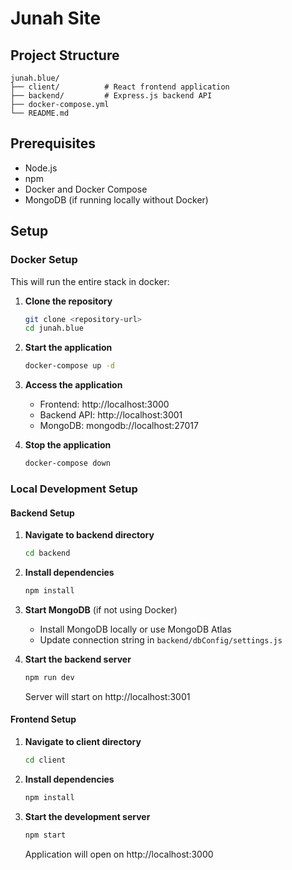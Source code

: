 # Junah Site

## Project Structure

```
junah.blue/
├── client/          # React frontend application
├── backend/         # Express.js backend API
├── docker-compose.yml
└── README.md
```

## Prerequisites

- Node.js
- npm
- Docker and Docker Compose
- MongoDB (if running locally without Docker)

## Setup

### Docker Setup

This will run the entire stack in docker:

1. **Clone the repository**
   ```bash
   git clone <repository-url>
   cd junah.blue
   ```

2. **Start the application**
   ```bash
   docker-compose up -d
   ```

3. **Access the application**
   - Frontend: http://localhost:3000
   - Backend API: http://localhost:3001
   - MongoDB: mongodb://localhost:27017

4. **Stop the application**
   ```bash
   docker-compose down
   ```

### Local Development Setup

#### Backend Setup

1. **Navigate to backend directory**
   ```bash
   cd backend
   ```

2. **Install dependencies**
   ```bash
   npm install
   ```

3. **Start MongoDB** (if not using Docker)
   - Install MongoDB locally or use MongoDB Atlas
   - Update connection string in `backend/dbConfig/settings.js`

4. **Start the backend server**
   ```bash
   npm run dev
   ```

   Server will start on http://localhost:3001

#### Frontend Setup

1. **Navigate to client directory**
   ```bash
   cd client
   ```

2. **Install dependencies**
   ```bash
   npm install
   ```

3. **Start the development server**
   ```bash
   npm start
   ```

   Application will open on http://localhost:3000